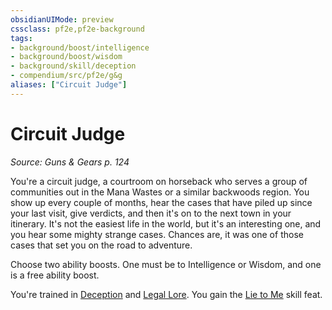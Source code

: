 ```yaml
---
obsidianUIMode: preview
cssclass: pf2e,pf2e-background
tags:
- background/boost/intelligence
- background/boost/wisdom
- background/skill/deception
- compendium/src/pf2e/g&g
aliases: ["Circuit Judge"]
---
```

# Circuit Judge
*Source: Guns & Gears p. 124*  

You're a circuit judge, a courtroom on horseback who serves a group of communities out in the Mana Wastes or a similar backwoods region. You show up every couple of months, hear the cases that have piled up since your last visit, give verdicts, and then it's on to the next town in your itinerary. It's not the easiest life in the world, but it's an interesting one, and you hear some mighty strange cases. Chances are, it was one of those cases that set you on the road to adventure.

Choose two ability boosts. One must be to Intelligence or Wisdom, and one is a free ability boost.

You're trained in [Deception](compendium/skills.md#Deception) and [Legal Lore](compendium/skills.md#Lore). You gain the [Lie to Me](compendium/feats/lie-to-me.md) skill feat.